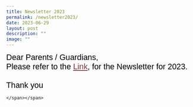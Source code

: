 ```yaml
---
title: Newsletter 2023
permalink: /newsletter2023/
date: 2023-06-29
layout: post
description: ""
image: ""
---
```

<span style="font-size:16.0pt;font-family:Arial;color:black">Dear Parents / Guardians,<br>Please refer to the <span style="font-size:16.0pt;font-family:Arial;color:black">
<a style="box-sizing: border-box; background-color: transparent; cursor: pointer; transition: all 0.25s ease-in-out 0s; color: rgb(128, 56, 61);" rel="noopener noreferrer" target="_blank" href="https://heyzine.com/flip-book/aa69ed4ede.html">Link</a>, for the Newsletter for 2023.<br><br>Thank you

	</span></span>